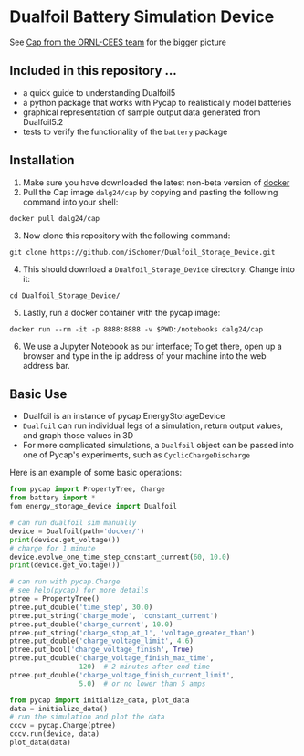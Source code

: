# Dualfoil Battery Simulation Device
See [Cap from the ORNL-CEES team](https://github.com/ORNL-CEES/Cap "Github - ORNL-CEES/Cap") for the bigger picture

## Included in this repository ...
 +  a quick guide to understanding Dualfoil5 
 +  a python package that works with Pycap to realistically model batteries
 +  graphical representation of sample output data generated from Dualfoil5.2
 +  tests to verify the functionality of the `battery` package

## Installation
 1. Make sure you have downloaded the latest non-beta version of [docker](https://www.docker.com/products/overview "Get Docker")
 2. Pull the Cap image `dalg24/cap` by copying and pasting the following command into your shell:
 ```
 docker pull dalg24/cap
 ```
 3. Now clone this repository with the following command:
 ```
 git clone https://github.com/iSchomer/Dualfoil_Storage_Device.git
 ```
 4. This should download a `Dualfoil_Storage_Device` directory. Change into it:
 ```
 cd Dualfoil_Storage_Device/
 ```
 5. Lastly, run a docker container with the pycap image:
 ```
 docker run --rm -it -p 8888:8888 -v $PWD:/notebooks dalg24/cap
 ```
 6. We use a Jupyter Notebook as our interface; To get there, open up a browser and type in the ip address of your machine into the web address bar.


## Basic Use
 + Dualfoil is an instance of pycap.EnergyStorageDevice
 + `Dualfoil` can run individual legs of a simulation, return output values, and graph those values in 3D
 + For more complicated simulations, a `Dualfoil` object can be passed into one of Pycap's experiments, such as `CyclicChargeDischarge`

 Here is an example of some basic operations:
 ```python
 from pycap import PropertyTree, Charge
 from battery import *
 fom energy_storage_device import Dualfoil

 # can run dualfoil sim manually 
 device = Dualfoil(path='docker/')
 print(device.get_voltage())
 # charge for 1 minute
 device.evolve_one_time_step_constant_current(60, 10.0)
 print(device.get_voltage())

 # can run with pycap.Charge
 # see help(pycap) for more details
 ptree = PropertyTree()
 ptree.put_double('time_step', 30.0)
 ptree.put_string('charge_mode', 'constant_current')
 ptree.put_double('charge_current', 10.0)
 ptree.put_string('charge_stop_at_1', 'voltage_greater_than')
 ptree.put_double('charge_voltage_limit', 4.6)
 ptree.put_bool('charge_voltage_finish', True)
 ptree.put_double('charge_voltage_finish_max_time',
                  120)  # 2 minutes after end time
 ptree.put_double('charge_voltage_finish_current_limit',
                  5.0)  # or no lower than 5 amps 
 
 from pycap import initialize_data, plot_data
 data = initialize_data()
 # run the simulation and plot the data
 cccv = pycap.Charge(ptree)
 cccv.run(device, data)
 plot_data(data)
 ```
